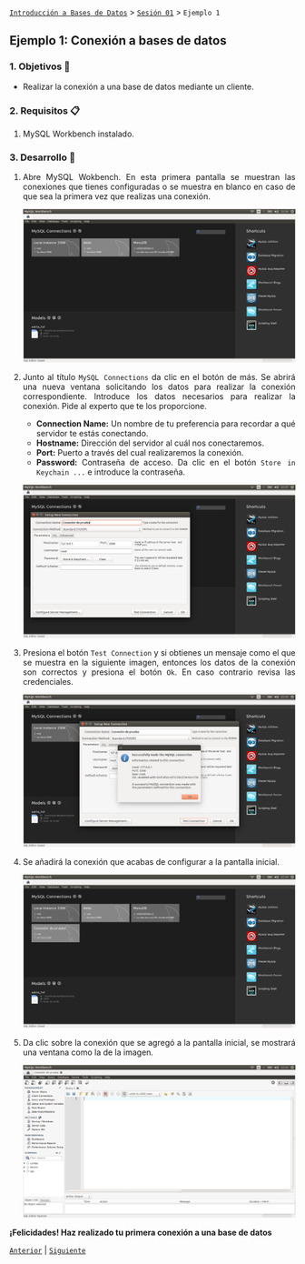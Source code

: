 
[`Introducción a Bases de Datos`](../../Readme.md) > [`Sesión 01`](../Readme.md) > `Ejemplo 1`

## Ejemplo 1: Conexión a bases de datos

<div style="text-align: justify;">

### 1. Objetivos :dart:

- Realizar la conexión a una base de datos mediante un cliente.

### 2. Requisitos :clipboard:

1. MySQL Workbench instalado.

### 3. Desarrollo :rocket:

1. Abre MySQL Wokbench. En esta primera pantalla se muestran las conexiones que tienes configuradas o se muestra en blanco en caso de que sea la primera vez que realizas una conexión.

   ![imagen](imagenes/s1-w1.png)

2. Junto al título `MySQL Connections` da clic en el botón de más. Se abrirá una nueva ventana solicitando los datos para realizar la conexión correspondiente. Introduce los datos necesarios para realizar la conexión. Pide al experto que te los proporcione.

   - **Connection Name:** Un nombre de tu preferencia para recordar a qué servidor te estás conectando.
   - **Hostname:** Dirección del servidor al cuál nos conectaremos.
   - **Port:** Puerto a través del cual realizaremos la conexión.
   - **Password:** Contraseña de acceso. Da clic en el botón `Store in Keychain ...` e introduce la contraseña.
   
   ![imagen](imagenes/s1-w2.png)

3. Presiona el botón `Test Connection` y si obtienes un mensaje como el que se muestra en la siguiente imagen, entonces los datos de la conexión son correctos y presiona el botón `Ok`. En caso contrario revisa las credenciales.

   ![imagen](imagenes/s1-w3.png)

4. Se añadirá la conexión que acabas de configurar a la pantalla inicial.

   ![imagen](imagenes/s1-w4.png)

5. Da clic sobre la conexión que se agregó a la pantalla inicial, se mostrará una ventana como la de la imagen.

   ![imagen](imagenes/s1-w5.png)

**¡Felicidades! Haz realizado tu primera conexión a una base de datos**

[`Anterior`](../Readme.md#bases-de-datos-relacionales) | [`Siguiente`](../Readme.md#estructura-de-una-tabla)

</div>
